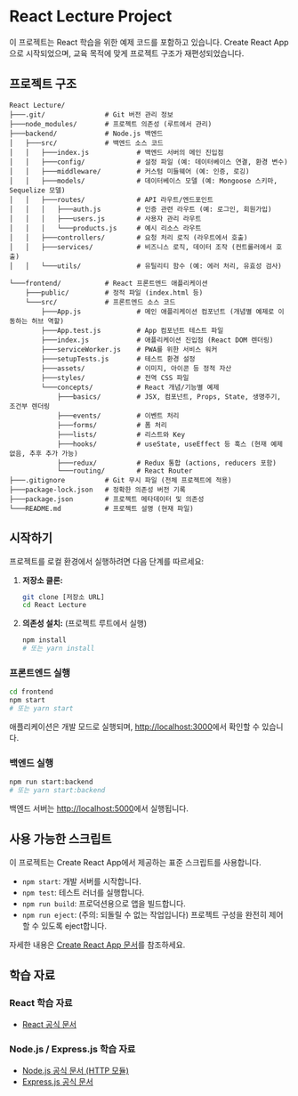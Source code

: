 # React Lecture Project

이 프로젝트는 React 학습을 위한 예제 코드를 포함하고 있습니다. Create React App으로 시작되었으며, 교육 목적에 맞게 프로젝트 구조가 재편성되었습니다.

## 프로젝트 구조

```
React Lecture/
├───.git/               # Git 버전 관리 정보
├───node_modules/       # 프로젝트 의존성 (루트에서 관리)
├───backend/            # Node.js 백엔드
│   ├───src/            # 백엔드 소스 코드
│   │   ├───index.js            # 백엔드 서버의 메인 진입점
│   │   ├───config/             # 설정 파일 (예: 데이터베이스 연결, 환경 변수)
│   │   ├───middleware/         # 커스텀 미들웨어 (예: 인증, 로깅)
│   │   ├───models/             # 데이터베이스 모델 (예: Mongoose 스키마, Sequelize 모델)
│   │   ├───routes/             # API 라우트/엔드포인트
│   │   │   ├───auth.js         # 인증 관련 라우트 (예: 로그인, 회원가입)
│   │   │   ├───users.js        # 사용자 관리 라우트
│   │   │   └───products.js     # 예시 리소스 라우트
│   │   ├───controllers/        # 요청 처리 로직 (라우트에서 호출)
│   │   ├───services/           # 비즈니스 로직, 데이터 조작 (컨트롤러에서 호출)
│   │   └───utils/              # 유틸리티 함수 (예: 에러 처리, 유효성 검사)

└───frontend/           # React 프론트엔드 애플리케이션
    ├───public/         # 정적 파일 (index.html 등)
    └───src/            # 프론트엔드 소스 코드
        ├───App.js              # 메인 애플리케이션 컴포넌트 (개념별 예제로 이동하는 허브 역할)
        ├───App.test.js         # App 컴포넌트 테스트 파일
        ├───index.js            # 애플리케이션 진입점 (React DOM 렌더링)
        ├───serviceWorker.js    # PWA를 위한 서비스 워커
        ├───setupTests.js       # 테스트 환경 설정
        ├───assets/             # 이미지, 아이콘 등 정적 자산
        ├───styles/             # 전역 CSS 파일
        └───concepts/           # React 개념/기능별 예제
            ├───basics/         # JSX, 컴포넌트, Props, State, 생명주기, 조건부 렌더링
            ├───events/         # 이벤트 처리
            ├───forms/          # 폼 처리
            ├───lists/          # 리스트와 Key
            ├───hooks/          # useState, useEffect 등 훅스 (현재 예제 없음, 추후 추가 가능)
            ├───redux/          # Redux 통합 (actions, reducers 포함)
            └───routing/        # React Router
├───.gitignore          # Git 무시 파일 (전체 프로젝트에 적용)
├───package-lock.json   # 정확한 의존성 버전 기록
├───package.json        # 프로젝트 메타데이터 및 의존성
└───README.md           # 프로젝트 설명 (현재 파일)
```

## 시작하기

프로젝트를 로컬 환경에서 실행하려면 다음 단계를 따르세요:

1.  **저장소 클론:**
    ```bash
    git clone [저장소 URL]
    cd React Lecture
    ```
2.  **의존성 설치:** (프로젝트 루트에서 실행)
    ```bash
    npm install
    # 또는 yarn install
    ```

### 프론트엔드 실행

```bash
cd frontend
npm start
# 또는 yarn start
```

애플리케이션은 개발 모드로 실행되며, [http://localhost:3000](http://localhost:3000)에서 확인할 수 있습니다.

### 백엔드 실행

```bash
npm run start:backend
# 또는 yarn start:backend
```

백엔드 서버는 [http://localhost:5000](http://localhost:5000)에서 실행됩니다.

## 사용 가능한 스크립트

이 프로젝트는 Create React App에서 제공하는 표준 스크립트를 사용합니다.

*   `npm start`: 개발 서버를 시작합니다.
*   `npm test`: 테스트 러너를 실행합니다.
*   `npm run build`: 프로덕션용으로 앱을 빌드합니다.
*   `npm run eject`: (주의: 되돌릴 수 없는 작업입니다) 프로젝트 구성을 완전히 제어할 수 있도록 eject합니다.

자세한 내용은 [Create React App 문서](https://create-react-app.dev/docs/getting-started)를 참조하세요.

## 학습 자료

### React 학습 자료

*   [React 공식 문서](https://react.dev/)

### Node.js / Express.js 학습 자료

*   [Node.js 공식 문서 (HTTP 모듈)](https://nodejs.org/docs/latest/api/http.html)
*   [Express.js 공식 문서](https://expressjs.com/)
